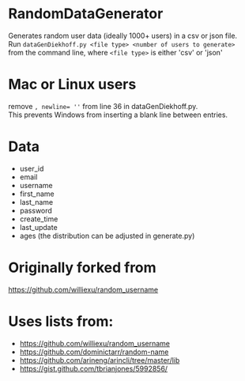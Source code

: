 # RandomDataGenerator
Generates random user data (ideally 1000+ users) in a csv or json file.  
Run ```dataGenDiekhoff.py <file type> <number of users to generate>```  
from the command line, where `<file type>` is either 'csv' or 'json'  


# Mac or Linux users
remove `, newline= ''` from line 36 in dataGenDiekhoff.py.  
This prevents Windows from inserting a blank line between entries.

# Data
- user_id
- email
- username
- first_name
- last_name
- password
- create_time
- last_update
- ages (the distribution can be adjusted in generate.py)

# Originally forked from
https://github.com/williexu/random_username

# Uses lists from:
- https://github.com/williexu/random_username
- https://github.com/dominictarr/random-name
- https://github.com/arineng/arincli/tree/master/lib
- https://gist.github.com/tbrianjones/5992856/
